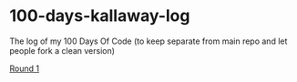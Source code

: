 # 100-days-kallaway-log
The log of my 100 Days Of Code (to keep separate from main repo and let people fork a clean version)

[Round 1](R1.md)


